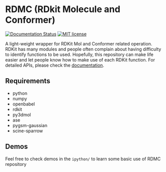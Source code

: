 # RDMC (RDkit Molecule and Conformer)

[![Documentation Status](https://readthedocs.org/projects/rdmc/badge/?version=latest)](https://rdmc.readthedocs.io/en/latest/?badge=latest)
[![MIT license](http://img.shields.io/badge/license-MIT-brightgreen.svg)](http://opensource.org/licenses/MIT)

A light-weight wrapper for RDKit Mol and Conformer related operation. RDKit has many modules and people often complain about having difficulty to identify functions to be used.
Hopefully, this repository can make life easier and let people know how to make use of each RDKit function. For detailed APIs, please check the [documentation](https://rdmc.readthedocs.io).

## Requirements
* python
* numpy
* openbabel
* rdkit
* py3dmol
* ase
* pygsm-gaussian
* scine-sparrow

## Demos
Feel free to check demos in the `ipython/` to learn some basic use of RDMC repository
